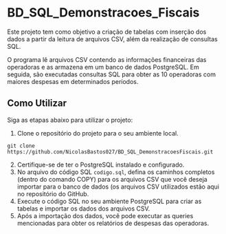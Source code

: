 # BD_SQL_Demonstracoes_Fiscais
Este projeto tem como objetivo a criação de tabelas com inserção dos dados a partir da leitura de arquivos CSV, além da realização de consultas SQL.

O programa lê arquivos CSV contendo as informações financeiras das operadoras e as armazena em um banco de dados PostgreSQL. Em seguida, são executadas consultas SQL para obter as 10 operadoras com maiores despesas em determinados períodos.


## Como Utilizar

Siga as etapas abaixo para utilizar o projeto:

1. Clone o repositório do projeto para o seu ambiente local.
```shell
git clone https://github.com/NicolasBastos027/BD_SQL_DemonstracoesFiscais.git
```
2. Certifique-se de ter o PostgreSQL instalado e configurado.
3. No arquivo do código SQL `codigo.sql`, defina os caminhos completos (dentro do comando COPY) para os arquivos CSV que você deseja importar para o banco de dados (os arquivos CSV utilizados estão aqui no repositório do GitHub.
4. Execute o código SQL no seu ambiente PostgreSQL para criar as tabelas e importar os dados dos arquivos CSV.
5. Após a importação dos dados, você pode executar as queries mencionadas para obter os relatórios de despesas das operadoras.
